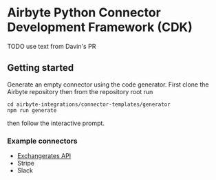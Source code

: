 # Airbyte Python Connector Development Framework (CDK)

TODO use text from Davin's PR


## Getting started
Generate an empty connector using the code generator. First clone the Airbyte repository then from the repository root run
```
cd airbyte-integrations/connector-templates/generator
npm run generate
```

then follow the interactive prompt. 


### Example connectors
* [Exchangerates API]()
* Stripe
* Slack
